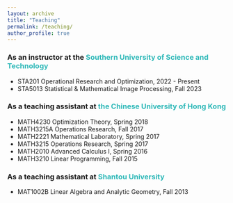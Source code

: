 ```yaml
---
layout: archive
title: "Teaching"
permalink: /teaching/
author_profile: true
---
```


### As an instructor at the <a href="https://sustech.edu.cn/en/" style="color:#2eb8b8;text-decoration:none;"> Southern University of Science and Technology  </a> 

- STA201 Operational Research and Optimization, 2022 - Present 
- STA5013 Statistical & Mathematical Image Processing, Fall 2023


### As a teaching assistant at <a href="https://www.cuhk.edu.hk/" style="color:#2eb8b8;text-decoration:none;"> the Chinese University of Hong Kong  </a>  

- MATH4230 Optimization Theory, Spring 2018
- MATH3215A Operations Research, Fall 2017
- MATH2221 Mathematical Laboratory, Spring 2017
- MATH3215 Operations Research, Spring 2017
- MATH2010 Advanced Calculus I, Spring 2016
- MATH3210 Linear Programming, Fall 2015

### As a teaching assistant at <a href="http://english.stu.edu.cn" style="color:#2eb8b8;text-decoration:none;"> Shantou University  </a>  

- MAT1002B Linear Algebra and Analytic Geometry, Fall 2013

&nbsp;

&nbsp;

&nbsp;
